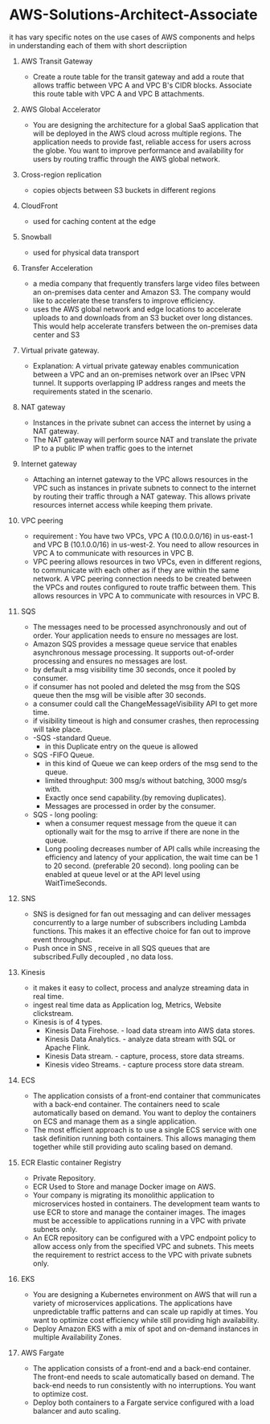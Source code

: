 # AWS-Solutions-Architect-Associate
it has vary specific notes on the use cases of AWS components and helps in understanding each of them with short descriiption


1. AWS Transit Gateway
    -   Create a route table for the transit gateway and add a route that allows traffic between VPC A and VPC B's CIDR blocks. Associate this route table with VPC A and VPC B attachments.
2. AWS Global Accelerator
    -   You are designing the architecture for a global SaaS application that will be deployed in the AWS cloud across multiple regions. The application needs to provide fast, reliable access for users across the globe. You want to improve performance and availability for users by routing traffic through the AWS global network.
3. Cross-region replication 
    -   copies objects between S3 buckets in different regions
4. CloudFront
    -   used for caching content at the edge
5. Snowball
    -   used for physical data transport
6. Transfer Acceleration
    -   a media company that frequently transfers large video files between an on-premises data center and Amazon S3. The company would like to accelerate these transfers to improve efficiency.
    -   uses the AWS global network and edge locations to accelerate uploads to and downloads from an S3 bucket over long distances. This would help accelerate transfers between the on-premises data center and S3
7. Virtual private gateway. 
    -   Explanation: A virtual private gateway enables communication between a VPC and an on-premises network over an IPsec VPN tunnel. It supports overlapping IP address ranges and meets the requirements stated in the scenario.
8. NAT gateway
    -   Instances in the private subnet can access the internet by using a NAT gateway.
    -   The NAT gateway will perform source NAT and translate the private IP to a public IP when traffic goes to the internet

9. Internet gateway
    -   Attaching an internet gateway to the VPC allows resources in the VPC such as instances in private subnets to connect to the internet by routing their traffic through a NAT gateway. This allows private resources internet access while keeping them private.

10. VPC peering
    -   requirement : You have two VPCs, VPC A (10.0.0.0/16) in us-east-1 and VPC B (10.1.0.0/16) in us-west-2. You need to allow resources in VPC A to communicate with resources in VPC B.
    -   VPC peering allows resources in two VPCs, even in different regions, to communicate with each other as if they are within the same network. A VPC peering connection needs to be created between the VPCs and routes configured to route traffic between them. This allows resources in VPC A to communicate with resources in VPC B.
11. SQS
    - The messages need to be processed asynchronously and out of order. Your application needs to ensure no messages are lost.
    - Amazon SQS provides a message queue service that enables asynchronous message processing. It supports out-of-order processing and ensures no messages are lost.
    - by default a msg visibility time 30 seconds, once it pooled by consumer.
    - if consumer has not pooled and deleted the msg from the SQS queue then the msg will be visible after 30 seconds.
    - a consumer could call the ChangeMessageVisibility API to get more time.
    - if visibility timeout is high and consumer crashes, then reprocessing will take place. 
    - -SQS -standard Queue.
        - in this Duplicate entry on the queue is allowed 
    - SQS -FIFO Queue.
        - in this kind of Queue we can keep orders of the msg send to the queue.
        - limited throughput: 300 msg/s without batching, 3000 msg/s with.
        - Exactly once send capability.(by removing duplicates).
        - Messages are processed in order by the consumer.
    - SQS - long pooling:
        - when a consumer request message from the queue it can optionally wait for the msg to arrive if there are none in the queue.
        - Long pooling decreases number of API calls while increasing the efficiency and latency of your application, the wait time can be 1 to 20 second. (preferable 20 second). long pooling can be enabled at queue level or at the API level using WaitTimeSeconds.
12. SNS

    - SNS is designed for fan out messaging and can deliver messages concurrently to a large number of subscribers including Lambda functions. This makes it an effective choice for fan out to improve event throughput.
    - Push once in SNS , receive in all SQS queues that are subscribed.Fully decoupled , no data loss.
13. Kinesis 

    - it makes it easy to collect, process and analyze streaming data in real time.
    - ingest real time data as Application log, Metrics, Website clickstream.
    - Kinesis is of 4 types.
        - Kinesis Data Firehose. - load data stream into AWS data stores.
        - Kinesis Data Analytics. - analyze data stream with SQL or Apache Flink.
        - Kinesis Data stream. - capture, process, store data streams.
        - Kinesis video Streams. - capture process store data stream.

14. ECS 
    - The application consists of a front-end container that communicates with a back-end container. The containers need to scale automatically based on demand. You want to deploy the containers on ECS and manage them as a single application.
    - The most efficient approach is to use a single ECS service with one task definition running both containers. This allows managing them together while still providing auto scaling based on demand.
15. ECR Elastic container Registry
    - Private Repository.
    - ECR Used to Store and manage Docker image on AWS.
    - Your company is migrating its monolithic application to microservices hosted in containers. The development team wants to use ECR to store and manage the container images. The images must be accessible to applications running in a VPC with private subnets only.
    - An ECR repository can be configured with a VPC endpoint policy to allow access only from the specified VPC and subnets. This meets the requirement to restrict access to the VPC with private subnets only.

16. EKS
    -	You are designing a Kubernetes environment on AWS that will run a variety of microservices applications. The applications have unpredictable traffic patterns and can scale up rapidly at times. You want to optimize cost efficiency while still providing high availability.
    -	Deploy Amazon EKS with a mix of spot and on-demand instances in multiple Availability Zones.

17. AWS Fargate
    - The application consists of a front-end and a back-end container. The front-end needs to scale automatically based on demand. The back-end needs to run consistently with no interruptions. You want to optimize cost.
    - Deploy both containers to a Fargate service configured with a load balancer and auto scaling.
